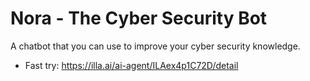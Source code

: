 # Nora - The Cyber Security Bot
A chatbot that you can use to improve your cyber security knowledge.

- Fast try: https://illa.ai/ai-agent/ILAex4p1C72D/detail
